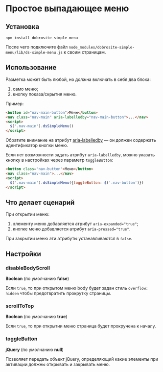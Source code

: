 # Простое выпадающее меню

## Установка

	npm install dobrosite-simple-menu

После чего подключите файл `node_modules/dobrosite-simple-menu/lib/ds-simple-menu.js` к своим
страницам.

## Использование

Разметка может быть любой, но должна включать в себя два блока:

1. само меню;
2. кнопку показа/скрытия меню.

Пример:

```html
<button id="nav-main-button">Меню</button>
<nav class="nav-main" aria-labelledby="nav-main-button">...</nav>
<script>
  $('.nav-main').dsSimpleMenu()
</script>
```
Обратите внимание на атрибут [aria-labelledby](https://www.w3.org/TR/wai-aria-1.1/#aria-labelledby)
— он должен содержать идентификатор кнопки меню.

Если нет возможности задать атрибут `aria-labelledby`, можно указать кнопку в настройках через
параметр `toggleButton`:

```html
<button class="nav-button">Меню</button>
<nav class="nav-main">...</nav>
<script>
  $('.nav-main').dsSimpleMenu({toggleButton: $('.nav-button')})
</script>
```

## Что делает сценарий

При открытии меню:

1. элементу меню добавляется атрибут `aria-expanded="true"`;
2. кнопке меню добавляется атрибут `aria-pressed="true"`.

При закрытии меню эти атрибуты устанавливаются в `false`.

## Настройки

### disableBodyScroll

**Boolean** (по умолчанию **false**)

Если `true`, то при открытом меню body будет задан стиль `overflow: hidden` чтобы предотвратить
прокрутку страницы. 

### scrollToTop

**Boolean** (по умолчанию **true**)

Если `true`, то при открытии меню страница будет прокручена к началу.

### toggleButton

**jQuery** (по умолчанию **null**)

Позволяет передать объект jQuery, определяющий какие элементы при активации должны открывать и
закрывать меню.
 